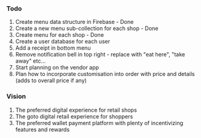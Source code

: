 ### Todo
1. Create menu data structure in Firebase - Done
2. Create a new menu sub-collection for each shop - Done
3. Create menu for each shop - Done
4. Create a user database for each user
5. Add a receipt in bottom menu
6. Remove notification bell in top right - replace with "eat here", "take away" etc...
7. Start planning on the vendor app
8. Plan how to incorporate customisation into order with price and details (adds to overall price if any)

### Vision
1. The preferred digital experience for retail shops
2. The goto digital retail experience for shoppers
3. The preferred wallet payment platform with plenty of incentivizing features and rewards